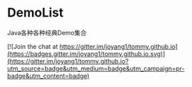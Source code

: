 # DemoList
Java各种各种经典Demo集合

[![Join the chat at https://gitter.im/joyang1/tommy.github.io](https://badges.gitter.im/joyang1/tommy.github.io.svg)](https://gitter.im/joyang1/tommy.github.io?utm_source=badge&utm_medium=badge&utm_campaign=pr-badge&utm_content=badge)
